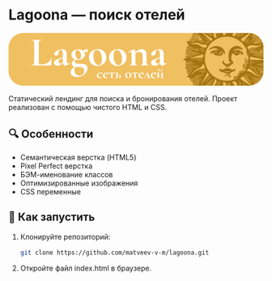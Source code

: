 # Lagoona — поиск отелей

<img src="https://github.com/matveev-v-m/lagoona/blob/master/lagoona/img/logo.svg" alt="Lagoona Preview" width="600">

Статический лендинг для поиска и бронирования отелей. Проект реализован с помощью чистого HTML и CSS.

## 🔍 Особенности
- Семантическая верстка (HTML5)
- Pixel Perfect верстка
- БЭМ-именование классов
- Оптимизированные изображения
- CSS переменные

## 🚀 Как запустить
1. Клонируйте репозиторий:
   ```bash
   git clone https://github.com/matveev-v-m/lagoona.git

2. Откройте файл index.html в браузере.   
